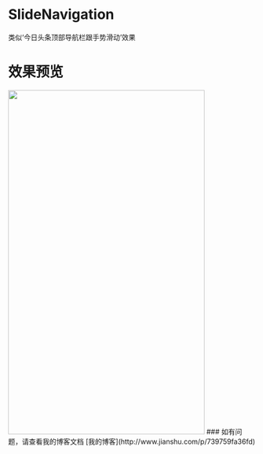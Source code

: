 # SlideNavigation
类似‘今日头条顶部导航栏跟手势滑动’效果

# 效果预览
<image src="./image/demo.gif" width="400px" height="700px"/>
### 如有问题，请查看我的博客文档
[我的博客](http://www.jianshu.com/p/739759fa36fd) 
